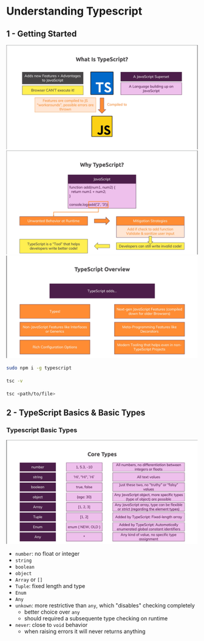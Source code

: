 # Understanding Typescript

## 1 - Getting Started

![Typescript](./images/001.png)
![Typescript](./images/002.png)
![Typescript](./images/003.png)

```bash
sudo npm i -g typescript

tsc -v

tsc <path/to/file>
```

## 2 - TypeScript Basics & Basic Types

### Typescript Basic Types

![Typescript](./images/004.png)

- `number`: no float or integer
- `string`
- `boolean`
- `object`
- `Array` or `[]`
- `Tuple`: fixed length and type
- `Enum`
- `Any`
- `unkown`: more restrictive than `any`, which "disables" checking completely
  - better choice over `any`
  - should required a subsequente type checking on runtime
- `never`: close to `void` behavior
  - when raising errors it will never returns anything
